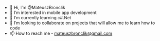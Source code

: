 - 👋 Hi, I’m @MateuszBronclik
- 👀 I’m interested in mobile app development
- 🌱 I’m currently learning c#.Net
- 💞️ I’m looking to collaborate on projects that will allow me to learn how to code
- 📫 How to reach me - mateuszbronclik@gmail.com

<!---
MateuszBronclik/MateuszBronclik is a ✨ special ✨ repository because its `README.md` (this file) appears on your GitHub profile.
You can click the Preview link to take a look at your changes.
--->
